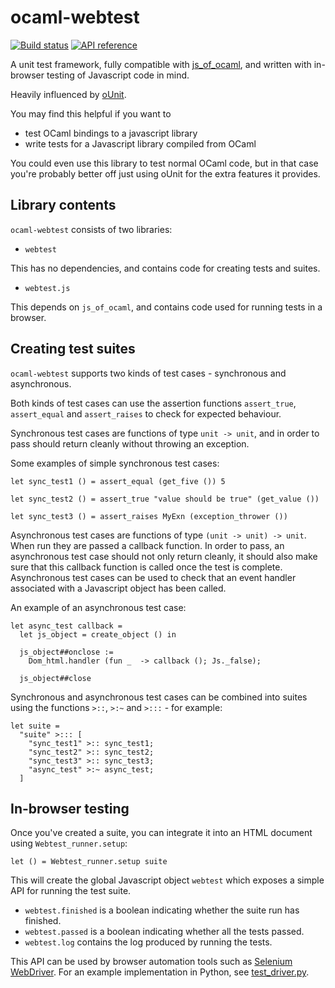 ocaml-webtest
=============

[![Build status](https://travis-ci.org/johnelse/ocaml-webtest.png?branch=master)](https://travis-ci.org/johnelse/ocaml-webtest)
[![API reference](https://img.shields.io/badge/docs-API_reference-blue.svg)](https://johnelse.github.io/ocaml-webtest)

A unit test framework, fully compatible with
[js_of_ocaml](https://github.com/ocsigen/js_of_ocaml), and written with
in-browser testing of Javascript code in mind.

Heavily influenced by [oUnit](http://ounit.forge.ocamlcore.org/).

You may find this helpful if you want to

* test OCaml bindings to a javascript library
* write tests for a Javascript library compiled from OCaml

You could even use this library to test normal OCaml code, but in that case
you're probably better off just using oUnit for the extra features it provides.

## Library contents

`ocaml-webtest` consists of two libraries:

* `webtest`

This has no dependencies, and contains code for creating tests and suites.

* `webtest.js`

This depends on `js_of_ocaml`, and contains code used for running tests in a
browser.

## Creating test suites

`ocaml-webtest` supports two kinds of test cases - synchronous and asynchronous.

Both kinds of test cases can use the assertion functions `assert_true`,
`assert_equal` and `assert_raises` to check for expected behaviour.

Synchronous test cases are functions of type `unit -> unit`, and in order to
pass should return cleanly without throwing an exception.

Some examples of simple synchronous test cases:

```
let sync_test1 () = assert_equal (get_five ()) 5

let sync_test2 () = assert_true "value should be true" (get_value ())

let sync_test3 () = assert_raises MyExn (exception_thrower ())
```

Asynchronous test cases are functions of type `(unit -> unit) -> unit`. When
run they are passed a callback function. In order to pass, an asynchronous test
case should not only return cleanly, it should also make sure that this callback
function is called once the test is complete. Asynchronous test cases can be
used to check that an event handler associated with a Javascript object has been
called.

An example of an asynchronous test case:

```
let async_test callback =
  let js_object = create_object () in

  js_object##onclose :=
    Dom_html.handler (fun _  -> callback (); Js._false);

  js_object##close
```

Synchronous and asynchronous test cases can be combined into suites using the
functions `>::`, `>:~` and `>:::` - for example:

```
let suite =
  "suite" >::: [
    "sync_test1" >:: sync_test1;
    "sync_test2" >:: sync_test2;
    "sync_test3" >:: sync_test3;
    "async_test" >:~ async_test;
  ]
```

## In-browser testing

Once you've created a suite, you can integrate it into an HTML document using
`Webtest_runner.setup`:

```
let () = Webtest_runner.setup suite
```

This will create the global Javascript object `webtest` which exposes a simple
API for running the test suite.

* `webtest.finished` is a boolean indicating whether the suite run has finished.
* `webtest.passed` is a boolean indicating whether all the tests passed.
* `webtest.log` contains the log produced by running the tests.

This API can be used by browser automation tools such as
[Selenium WebDriver](http://www.seleniumhq.org/projects/webdriver/). For an
example implementation in Python, see [test_driver.py](test/test_driver.py).

